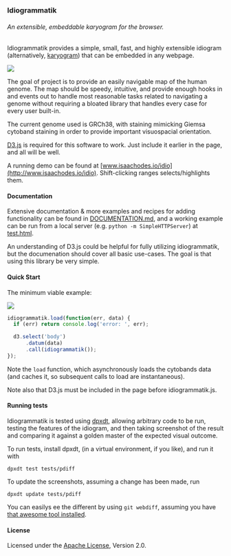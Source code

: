 ### Idiogrammatik
###### An extensible, embeddable karyogram for the browser.

Idiogrammatik provides a simple, small, fast, and highly extensible idiogram
(alternatively, [karyogram](http://en.wikipedia.org/wiki/Karyogram)) that can be
embedded in any webpage.

![](http://cl.ly/image/3k452P1D2V35/Screen%20Recording%202014-09-02%20at%2011.53%20PM.gif)

The goal of project is to provide an easily navigable map of the human
genome. The map should be speedy, intuitive, and provide enough hooks in and
events out to handle most reasonable tasks related to navigating a genome
without requiring a bloated library that handles every case for every user
built-in.

The current genome used is GRCh38, with staining mimicking Giemsa cytoband
staining in order to provide important visuospacial orientation.

[D3.js](http://d3js.org/) is required for this software to work. Just include it
earlier in the page, and all will be well.

A running demo can be found at
[www.isaachodes.io/idio](http://www.isaachodes.io/idio). Shift-clicking ranges
selects/highlights them.

#### Documentation

Extensive documentation & more examples and recipes for adding functionality can
be found in [DOCUMENTATION.md](DOCUMENTATION.md), and a working example can be
run from a local server (e.g. `python -m SimpleHTTPServer`) at
[test.html](test.html).

An understanding of D3.js could be helpful for fully utilizing idiogrammatik,
but the documenation should cover all basic use-cases. The goal is that using
this library be very simple.

#### Quick Start

The minimum viable example:

![](http://cl.ly/image/0M371r0O3R1k/Screen%20Shot%202014-08-29%20at%205.19.56%20PM.png)

```javascript
idiogrammatik.load(function(err, data) {
  if (err) return console.log('error: ', err);

  d3.select('body')
      .datum(data)
      .call(idiogrammatik());
});
```

Note the `load` function, which asynchronously loads the cytobands data (and
caches it, so subsequent calls to load are instantaneous).

Note also that D3.js must be included in the page before idiogrammatik.js.


#### Running tests

Idiogrammatik is tested using [dpxdt](https://github.com/bslatkin/dpxdt),
allowing arbitrary code to be run, testing the features of the idiogram, and
then taking screenshot of the result and comparing it against a golden master of
the expected visual outcome.

To run tests, install dpxdt, (in a virtual environment, if you like), and run it with

```
dpxdt test tests/pdiff
```

To update the screenshots, assuming a change has been made, run

```
dpxdt update tests/pdiff
```

You can easilys ee the different by using `git webdiff`, assuming you have
[that awesome tool installed](https://github.com/danvk/webdiff).

#### License

Licensed under the [Apache License](LICENSE.txt), Version 2.0.
